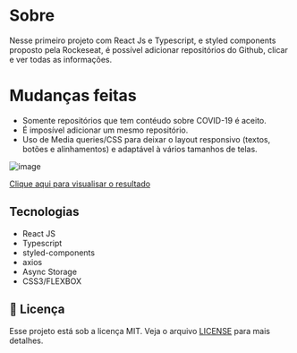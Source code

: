 # Sobre
Nesse primeiro projeto com React Js e Typescript, e styled components proposto pela Rockeseat, é possível adicionar repositórios do Github, clicar e ver todas as informações.

# Mudanças feitas
* Somente repositórios que tem contéudo sobre COVID-19 é aceito.
* É imposível adicionar um mesmo repositório.
* Uso de Media queries/CSS para deixar o layout responsivo (textos, botões e alinhamentos) e adaptável à vários tamanhos de telas.


![image](https://user-images.githubusercontent.com/3237047/88602070-4f9af700-d048-11ea-822e-a584c16ec919.png)


[Clique aqui para visualisar o resultado](https://www.youtube.com/watch?v=AID41rFs5u4)




## Tecnologias

- React JS
- Typescript
- styled-components
- axios
- Async Storage
- CSS3/FLEXBOX

## :memo: Licença

Esse projeto está sob a licença MIT. Veja o arquivo [LICENSE](LICENSE) para mais detalhes.


